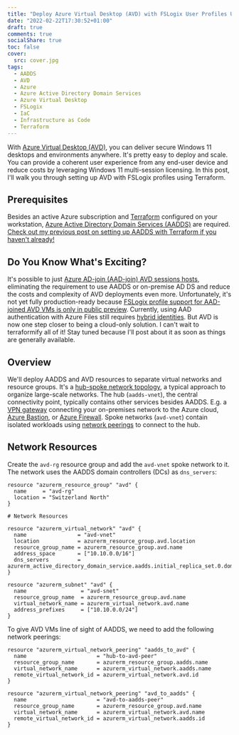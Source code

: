 ```yaml
---
title: "Deploy Azure Virtual Desktop (AVD) with FSLogix User Profiles Using Terraform and Azure Active Directory Domain Services (AADDS)"
date: "2022-02-22T17:30:52+01:00"
draft: true
comments: true
socialShare: true
toc: false
cover:
  src: cover.jpg
tags:
  - AADDS
  - AVD
  - Azure
  - Azure Active Directory Domain Services
  - Azure Virtual Desktop
  - FSLogix
  - IaC
  - Infrastructure as Code
  - Terraform
---
```


With [Azure Virtual Desktop (AVD)](https://azure.microsoft.com/en-us/services/virtual-desktop/), you can deliver secure Windows 11 desktops and environments anywhere. It's pretty easy to deploy and scale. You can provide a coherent user experience from any end-user device and reduce costs by leveraging Windows 11 multi-session licensing. In this post, I'll walk you through setting up AVD with FSLogix profiles using Terraform.

<!--more-->

## Prerequisites

Besides an active Azure subscription and [Terraform](https://www.terraform.io/) configured on your workstation, [Azure Active Directory Domain Services (AADDS)](https://azure.microsoft.com/en-us/services/active-directory-ds/) are required. [Check out my previous post on setting up AADDS with Terraform if you haven't already!](/blog/set-up-azure-active-directory-domain-services-aadds-with-terraform-updated)

## Do You Know What's Exciting?

It's possible to just [Azure AD-join (AAD-join) AVD sessions hosts](https://docs.microsoft.com/en-us/azure/architecture/example-scenario/wvd/azure-virtual-desktop-azure-active-directory-join), eliminating the requirement to use AADDS or on-premise AD DS and reduce the costs and complexity of AVD deployments even more. Unfortunately, it's not yet fully production-ready because [FSLogix profile support for AAD-joined AVD VMs is only in public preview](https://azure.microsoft.com/en-us/updates/public-preview-fslogix-profiles-support-for-azure-adjoined-vms-for-azure-virtual-desktop/). Currently, using AAD authentication with Azure Files still requires [hybrid identities](https://docs.microsoft.com/en-us/azure/active-directory/hybrid/whatis-hybrid-identity). But AVD is now one step closer to being a cloud-only solution. I can't wait to terraformify all of it! Stay tuned because I'll post about it as soon as things are generally available.

## Overview

We'll deploy AADDS and AVD resources to separate virtual networks and resource groups. It's a [hub-spoke network topology](https://docs.microsoft.com/en-us/azure/architecture/reference-architectures/hybrid-networking/hub-spoke), a typical approach to organize large-scale networks. The hub (`aadds-vnet`), the central connectivity point, typically contains other services besides AADDS. E.g. a [VPN gateway](https://azure.microsoft.com/en-us/services/vpn-gateway/) connecting your on-premises network to the Azure cloud, [Azure Bastion](https://docs.microsoft.com/en-us/azure/bastion/bastion-overview), or [Azure Firewall](https://docs.microsoft.com/en-us/azure/firewall/overview). Spoke networks (`avd-vnet`) contain isolated workloads using [network peerings](https://docs.microsoft.com/en-us/azure/virtual-network/virtual-network-peering-overview) to connect to the hub.

<!--![Hub-spoke network diagram](hub-spoke-network.png)-->

## Network Resources

Create the `avd-rg` resource group and add the `avd-vnet` spoke network to it. The network uses the AADDS domain controllers (DCs) as `dns_servers`:

```hcl
resource "azurerm_resource_group" "avd" {
  name     = "avd-rg"
  location = "Switzerland North"
}

# Network Resources

resource "azurerm_virtual_network" "avd" {
  name                = "avd-vnet"
  location            = azurerm_resource_group.avd.location
  resource_group_name = azurerm_resource_group.avd.name
  address_space       = ["10.10.0.0/16"]
  dns_servers         = azurerm_active_directory_domain_service.aadds.initial_replica_set.0.domain_controller_ip_addresses
}

resource "azurerm_subnet" "avd" {
  name                 = "avd-snet"
  resource_group_name  = azurerm_resource_group.avd.name
  virtual_network_name = azurerm_virtual_network.avd.name
  address_prefixes     = ["10.10.0.0/24"]
}
```

To give AVD VMs line of sight of AADDS, we need to add the following network peerings:

```hcl
resource "azurerm_virtual_network_peering" "aadds_to_avd" {
  name                      = "hub-to-avd-peer"
  resource_group_name       = azurerm_resource_group.aadds.name
  virtual_network_name      = azurerm_virtual_network.aadds.name
  remote_virtual_network_id = azurerm_virtual_network.avd.id
}

resource "azurerm_virtual_network_peering" "avd_to_aadds" {
  name                      = "avd-to-aadds-peer"
  resource_group_name       = azurerm_resource_group.avd.name
  virtual_network_name      = azurerm_virtual_network.avd.name
  remote_virtual_network_id = azurerm_virtual_network.aadds.id
}
```
